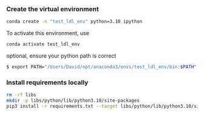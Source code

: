 

### Create the virtual environment

```bash
conda create -n "test_ldl_env" python=3.10 ipython
```

To activate this environment, use

```bash
conda activate test_ldl_env
```

optional, ensure your python path is correct 

```bash
$ export PATH="/Users/David/opt/anaconda3/envs/test_ldl_env/bin:$PATH"
```

### Install requirements locally

```bash
rm -rf libs
mkdir -p libs/python/lib/python3.10/site-packages
pip3 install -r requirements.txt --target libs/python/lib/python3.10/site-packages
```